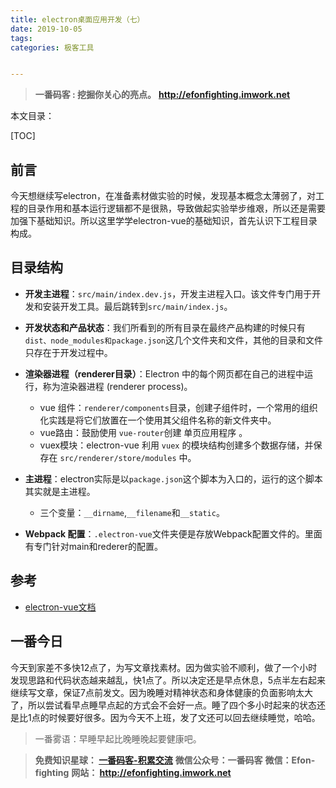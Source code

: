 ```yaml
---
title: electron桌面应用开发（七）
date: 2019-10-05
tags: 
categories: 极客工具


---
```


> **一番码客 : 挖掘你关心的亮点。**
> **http://efonfighting.imwork.net**

本文目录：

[TOC]

## 前言

今天想继续写electron，在准备素材做实验的时候，发现基本概念太薄弱了，对工程的目录作用和基本运行逻辑都不是很熟，导致做起实验举步维艰，所以还是需要加强下基础知识。所以这里学学electron-vue的基础知识，首先认识下工程目录构成。

<!-- more -->

## 目录结构

* **开发主进程**：`src/main/index.dev.js`，开发主进程入口。该文件专门用于开发和安装开发工具。最后跳转到`src/main/index.js`。
* **开发状态和产品状态**：我们所看到的所有目录在最终产品构建的时候只有`dist、node_modules和package.json`这几个文件夹和文件，其他的目录和文件只存在于开发过程中。

* **渲染器进程（renderer目录）**：Electron 中的每个网页都在自己的进程中运行，称为渲染器进程 (renderer process)。
  * vue 组件：`renderer/components`目录，创建子组件时，一个常用的组织化实践是将它们放置在一个使用其父组件名称的新文件夹中。
  * vue路由：鼓励使用 `vue-router`创建 单页应用程序 。
  * vuex模块：electron-vue 利用 `vuex` 的模块结构创建多个数据存储，并保存在 `src/renderer/store/modules` 中。
* **主进程**：electron实际是以`package.json`这个脚本为入口的，运行的这个脚本其实就是主进程。
  * 三个变量：`__dirname`,`__filename`和`__static`。

* **Webpack 配置**：`.electron-vue`文件夹便是存放Webpack配置文件的。里面有专门针对main和rederer的配置。

## 参考

- [electron-vue文档](https://simulatedgreg.gitbooks.io/electron-vue/content/cn/)

## 一番今日

今天到家差不多快12点了，为写文章找素材。因为做实验不顺利，做了一个小时发现思路和代码状态越来越乱，快1点了。所以决定还是早点休息，5点半左右起来继续写文章，保证7点前发文。因为晚睡对精神状态和身体健康的负面影响太大了，所以尝试看早点睡早点起的方式会不会好一点。睡了四个多小时起来的状态还是比1点的时候要好很多。因为今天不上班，发了文还可以回去继续睡觉，哈哈。

> 一番雾语：早睡早起比晚睡晚起要健康吧。



> **免费知识星球： [一番码客-积累交流]([wwww](https://t.zsxq.com/NRVBURr))**
> **微信公众号：一番码客**
> **微信：Efon-fighting**
> **网站： http://efonfighting.imwork.net**